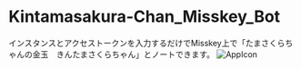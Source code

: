 # Kintamasakura-Chan_Misskey_Bot
インスタンスとアクセストークンを入力するだけでMisskey上で「たまさくらちゃんの金玉　きんたまさくらちゃん」とノートできます。
![AppIcon](https://user-images.githubusercontent.com/63937252/222684565-21c3a16d-ab8c-4573-9c99-b8683c4a2f93.png)

